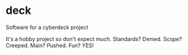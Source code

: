 # deck
Software for a cyberdeck project

It's a hobby project so don't expect much. Standards? Denied. Scope? Creeped. Main? Pushed. Fun? YES!
